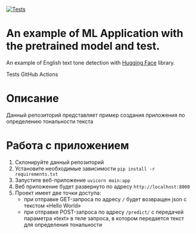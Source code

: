 [![Tests](https://github.com/tokarevsas31/ml_fastapi_tests/actions/workflows/python-app.yml/badge.svg)](https://github.com/tokarevsas31/ml_fastapi_tests/actions/workflows/python-app.yml)

# An example of ML Application with the pretrained model and test.

An example of English text tone detection with [Hugging Face](https://huggingface.co/) library.


Tests GitHub Actions

# Описание

Данный репозиторий представляет пример создания приложения по определению тональности текста

# Работа с приложением

1. Склонируйте данный репозиторий
2. Установите необходимые зависимости ```pip install -r requirements.txt```
3. Запустите веб-приложение ```uvicorn main:app```
4. Веб приложение будет развернуто по адресу ```http://localhost:8000```
5. Проект имеет две точки доступа:
    - при отправке GET-запроса по адресу ```/``` будет возвращен json с текстом «Hello World»
    - при отправке POST-запроса по адресу ```/predict/``` с передачей параметра «text»
     в теле запроса, в котором передается текст для определения тональности
